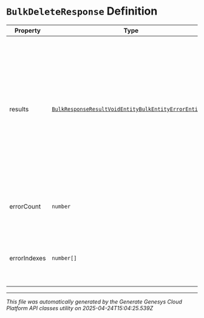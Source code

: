# `BulkDeleteResponse` Definition

| Property | Type | Required | Description |
|----------|------|----------|-------------|
| results | [`BulkResponseResultVoidEntityBulkEntityErrorEntity[]`](bulkresponseresultvoidentitybulkentityerrorentity-definition.md) | No | A list of results for all of the Bulk operations specified in the request. Includes both successes and failures. Ordering is NOT guaranteed - may be in a different order from the request. |
| errorCount | `number` | No | The number of failed operations in the results. |
| errorIndexes | `number[]` | No | The indexes of all failed operations in the results field. |

---

*This file was automatically generated by the Generate Genesys Cloud Platform API classes utility on 2025-04-24T15:04:25.539Z*